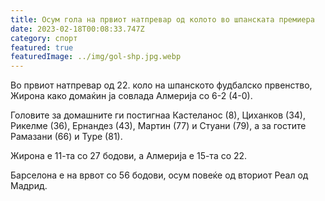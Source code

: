 ```yaml
---
title: Осум гола на првиот натпревар од колото во шпанската премиера
date: 2023-02-18T00:08:33.747Z
category: спорт
featured: true
featuredImage: ../img/gol-shp.jpg.webp
---
```


Во првиот натпревар од 22. коло на шпанското фудбалско првенство, Жирона како домаќин ја совлада Алмерија со 6-2 (4-0).

Головите за домашните ги постигнаа Кастеланос (8), Циханков (34), Рикелме (36), Ернандез (43), Мартин (77) и Стуани (79), а за гостите Рамазани (66) и Туре (81).

Жирона е 11-та со 27 бодови, а Алмерија е 15-та со 22.

Барселона е на врвот со 56 бодови, осум повеќе од вториот Реал од Мадрид.
